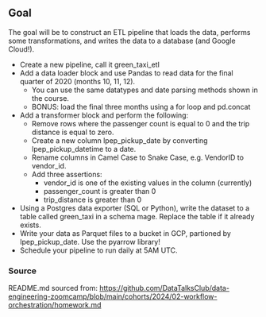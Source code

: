 ## Goal

The goal will be to construct an ETL pipeline that loads the data, performs some transformations, and writes the data to a database (and Google Cloud!).

- Create a new pipeline, call it green_taxi_etl
- Add a data loader block and use Pandas to read data for the final quarter of 2020 (months 10, 11, 12).
    - You can use the same datatypes and date parsing methods shown in the course.
    - BONUS: load the final three months using a for loop and pd.concat
- Add a transformer block and perform the following:
    - Remove rows where the passenger count is equal to 0 and the trip distance is equal to zero.
    - Create a new column lpep_pickup_date by converting lpep_pickup_datetime to a date.
    - Rename columns in Camel Case to Snake Case, e.g. VendorID to vendor_id.
    - Add three assertions:
        - vendor_id is one of the existing values in the column (currently)
        - passenger_count is greater than 0
        - trip_distance is greater than 0
- Using a Postgres data exporter (SQL or Python), write the dataset to a table called green_taxi in a schema mage. Replace the table if it already exists.
- Write your data as Parquet files to a bucket in GCP, partioned by lpep_pickup_date. Use the pyarrow library!
- Schedule your pipeline to run daily at 5AM UTC.

### Source

README.md sourced from: https://github.com/DataTalksClub/data-engineering-zoomcamp/blob/main/cohorts/2024/02-workflow-orchestration/homework.md